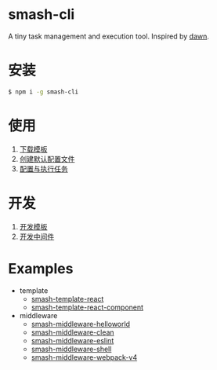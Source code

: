 # smash-cli

A tiny task management and execution tool. Inspired by [dawn](https://github.com/alibaba/dawn).

# 安装

```bash
$ npm i -g smash-cli
```

# 使用

1. [下载模板](https://github.com/chenhaihong/smash-cli/wiki/%E4%B8%8B%E8%BD%BD%E6%A8%A1%E6%9D%BF)
1. [创建默认配置文件](https://github.com/chenhaihong/smash-cli/wiki/%E5%88%9B%E5%BB%BA%E9%BB%98%E8%AE%A4%E9%85%8D%E7%BD%AE%E6%96%87%E4%BB%B6)
1. [配置与执行任务](https://github.com/chenhaihong/smash-cli/wiki/%E9%85%8D%E7%BD%AE%E4%B8%8E%E6%89%A7%E8%A1%8C%E4%BB%BB%E5%8A%A1)

# 开发

1. [开发模板](https://github.com/chenhaihong/smash-cli/wiki/%E5%BC%80%E5%8F%91%E6%A8%A1%E6%9D%BF)
1. [开发中间件](https://github.com/chenhaihong/smash-cli/wiki/%E5%BC%80%E5%8F%91%E4%B8%AD%E9%97%B4%E4%BB%B6)

# Examples

- template
  - [smash-template-react](https://github.com/chenhaihong/smash-template-react)
  - [smash-template-react-component](https://github.com/chenhaihong/smash-template-react-component)
- middleware
  - [smash-middleware-helloworld](https://github.com/chenhaihong/smash-middleware-helloworld)
  - [smash-middleware-clean](https://github.com/chenhaihong/smash-middleware-clean)
  - [smash-middleware-eslint](https://github.com/chenhaihong/smash-middleware-eslint)
  - [smash-middleware-shell](https://github.com/chenhaihong/smash-middleware-shell)
  - [smash-middleware-webpack-v4](https://github.com/chenhaihong/smash-middleware-webpack-v4)